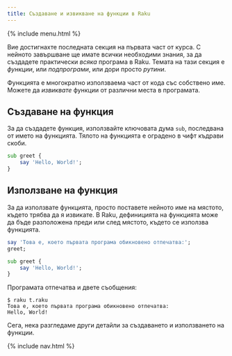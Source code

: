 ```yaml
---
title: Създаване и извикване на функции в Raku
---
```


{% include menu.html %}

Вие достигнахте последната секция на първата част от курса. С нейното завършване ще имате всички необходими знания, за да създадете практически _всяка_ програма в Raku. Темата на тази секция е _функции_, или _подпрограми_, или дори просто _рутини_.

Функцията е многократно използваема част от кода със собствено име. Можете да _извиквате_ функции от различни места в програмата.

## Създаване на функция

За да създадете функция, използвайте ключовата дума `sub`, последвана от името на функцията. Тялото на функцията е оградено в чифт къдрави скоби.

```raku
sub greet {
    say 'Hello, World!';
}
```

## Използване на функция

За да използвате функцията, просто поставете нейното име на мястото, където трябва да я извикате. В Raku, дефиницията на функцията може да бъде разположена преди или след мястото, където се използва функцията.

```raku
say 'Това е, което първата програма обикновено отпечатва:';
greet;    

sub greet {
    say 'Hello, World!';
}
```

Програмата отпечатва и двете съобщения:

```console
$ raku t.raku
Това е, което първата програма обикновено отпечатва:
Hello, World!
```

Сега, нека разгледаме други детайли за създаването и използването на функции.

{% include nav.html %}